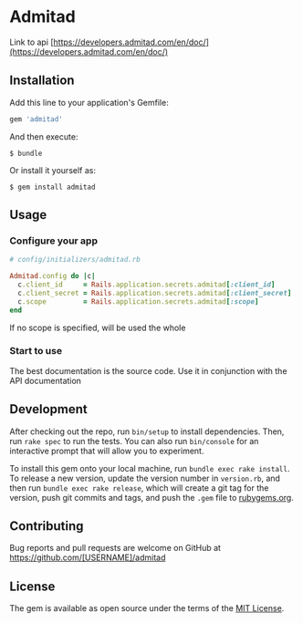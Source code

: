 # Admitad

Link to api [https://developers.admitad.com/en/doc/](https://developers.admitad.com/en/doc/)

## Installation

Add this line to your application's Gemfile:

```ruby
gem 'admitad'
```

And then execute:

    $ bundle

Or install it yourself as:

    $ gem install admitad

## Usage


### Configure your app


```ruby
# config/initializers/admitad.rb

Admitad.config do |c|
  c.client_id     = Rails.application.secrets.admitad[:client_id]
  c.client_secret = Rails.application.secrets.admitad[:client_secret]
  c.scope         = Rails.application.secrets.admitad[:scope]
end
```
If no scope is specified, will be used the whole

### Start to use

The best documentation is the source code. Use it in conjunction with the API documentation

## Development

After checking out the repo, run `bin/setup` to install dependencies. Then, run `rake spec` to run the tests. You can also run `bin/console` for an interactive prompt that will allow you to experiment.

To install this gem onto your local machine, run `bundle exec rake install`. To release a new version, update the version number in `version.rb`, and then run `bundle exec rake release`, which will create a git tag for the version, push git commits and tags, and push the `.gem` file to [rubygems.org](https://rubygems.org).

## Contributing

Bug reports and pull requests are welcome on GitHub at https://github.com/[USERNAME]/admitad

## License

The gem is available as open source under the terms of the [MIT License](https://opensource.org/licenses/MIT).
